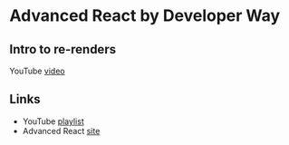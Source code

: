 # Advanced React by Developer Way

## Intro to re-renders

YouTube [video](https://www.youtube.com/watch?v=qTDnwmMF5q8&list=PL6dw1BPCcLC4n-4o-t1kQZH0NJeZtpmGp)

## 

## Links
- YouTube [playlist](https://www.youtube.com/watch?v=qTDnwmMF5q8&list=PL6dw1BPCcLC4n-4o-t1kQZH0NJeZtpmGp)
- Advanced React [site](https://www.advanced-react.com/)
